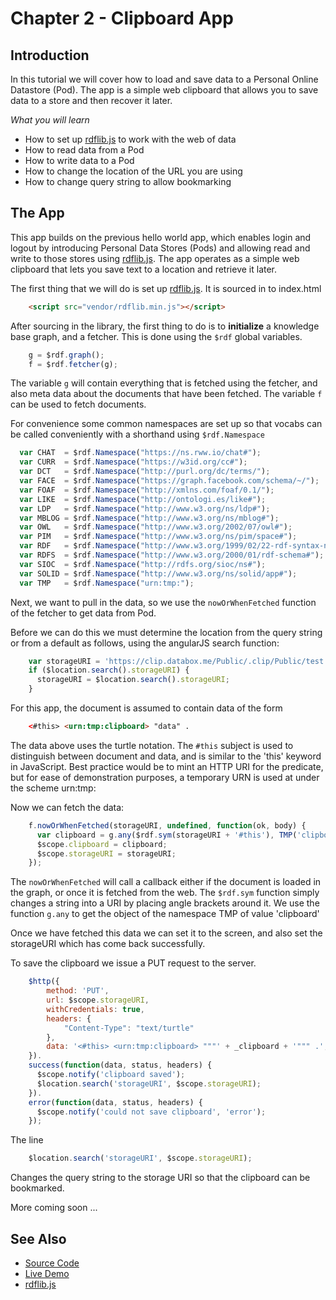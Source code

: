 # Chapter 2 - Clipboard App

## Introduction

In this tutorial we will cover how to load and save data to a Personal Online Datastore (Pod).  The app is a simple web clipboard that allows you to save data to a store and then recover it later.

*What you will learn*

* How to set up [rdflib.js](https://github.com/linkeddata/rdflib.js/) to work with the web of data
* How to read data from a Pod
* How to write data to a Pod
* How to change the location of the URL you are using
* How to change query string to allow bookmarking

## The App

This app builds on the previous hello world app, which enables login and logout by introducing Personal Data Stores (Pods) and allowing read and write to those stores using [rdflib.js](https://github.com/linkeddata/rdflib.js/).  The app operates as a simple web clipboard that lets you save text to a location and retrieve it later.

The first thing that we will do is set up [rdflib.js](https://github.com/linkeddata/rdflib.js/).  It is sourced in to index.html

```html
    <script src="vendor/rdflib.min.js"></script>
```
    
After sourcing in the library, the first thing to do is to **initialize** a knowledge base graph, and a fetcher.  This is done using the `$rdf` global variables.

```javascript
    g = $rdf.graph();
    f = $rdf.fetcher(g);
```

The variable `g` will contain everything that is fetched using the fetcher, and also meta data about the documents that have been fetched.  The variable `f` can be used to fetch documents.

For convenience some common namespaces are set up so that vocabs can be called conveniently with a shorthand using `$rdf.Namespace`

```javascript
  var CHAT  = $rdf.Namespace("https://ns.rww.io/chat#");
  var CURR  = $rdf.Namespace("https://w3id.org/cc#");
  var DCT   = $rdf.Namespace("http://purl.org/dc/terms/");
  var FACE  = $rdf.Namespace("https://graph.facebook.com/schema/~/");
  var FOAF  = $rdf.Namespace("http://xmlns.com/foaf/0.1/");
  var LIKE  = $rdf.Namespace("http://ontologi.es/like#");
  var LDP   = $rdf.Namespace("http://www.w3.org/ns/ldp#");
  var MBLOG = $rdf.Namespace("http://www.w3.org/ns/mblog#");
  var OWL   = $rdf.Namespace("http://www.w3.org/2002/07/owl#");
  var PIM   = $rdf.Namespace("http://www.w3.org/ns/pim/space#");
  var RDF   = $rdf.Namespace("http://www.w3.org/1999/02/22-rdf-syntax-ns#");
  var RDFS  = $rdf.Namespace("http://www.w3.org/2000/01/rdf-schema#");
  var SIOC  = $rdf.Namespace("http://rdfs.org/sioc/ns#");
  var SOLID = $rdf.Namespace("http://www.w3.org/ns/solid/app#");
  var TMP   = $rdf.Namespace("urn:tmp:");
```

Next, we want to pull in the data, so we use the `nowOrWhenFetched` function of the fetcher to get data from  Pod.

Before we can do this we must determine the location from the query string or from a default as follows, using the angularJS search function:

```javascript
    var storageURI = 'https://clip.databox.me/Public/.clip/Public/test';
    if ($location.search().storageURI) {
      storageURI = $location.search().storageURI;
    }
```

For this app, the document is assumed to contain data of the form

```html
    <#this> <urn:tmp:clipboard> "data" .
```

The data above uses the turtle notation.  The `#this` subject is used to distinguish between document and data, and is similar to the 'this' keyword in JavaScript.  Best practice would be to mint an HTTP URI for the predicate, but for ease of demonstration purposes, a temporary URN is used at under the scheme urn:tmp:

Now we can fetch the data:

```javascript
    f.nowOrWhenFetched(storageURI, undefined, function(ok, body) {
      var clipboard = g.any($rdf.sym(storageURI + '#this'), TMP('clipboard'));
      $scope.clipboard = clipboard;
      $scope.storageURI = storageURI;
    });
```

The `nowOrWhenFetched` will call a callback either if the document is loaded in the graph, or once it is fetched from the web.  The `$rdf.sym` function simply changes a string into a URI by placing angle brackets around it.  We use the function `g.any` to get the object of the namespace TMP of value 'clipboard'

Once we have fetched this data we can set it to the screen, and also set the storageURI which has come back successfully.

To save the clipboard we issue a PUT request to the server. 

```javascript
    $http({
        method: 'PUT',
        url: $scope.storageURI,
        withCredentials: true,
        headers: {
            "Content-Type": "text/turtle"
        },
        data: '<#this> <urn:tmp:clipboard> """' + _clipboard + '""" .',
    }).
    success(function(data, status, headers) {
      $scope.notify('clipboard saved');
      $location.search('storageURI', $scope.storageURI);
    }).
    error(function(data, status, headers) {
      $scope.notify('could not save clipboard', 'error');
    });
```
The line


```javascript
    $location.search('storageURI', $scope.storageURI);
```

Changes the query string to the storage URI so that the clipboard can be bookmarked.


More coming soon ...

## See Also

* [Source Code](https://github.com/melvincarvalho/clip)
* [Live Demo](http://melvincarvalho.github.io/clip/)
* [rdflib.js](https://github.com/linkeddata/rdflib.js/)